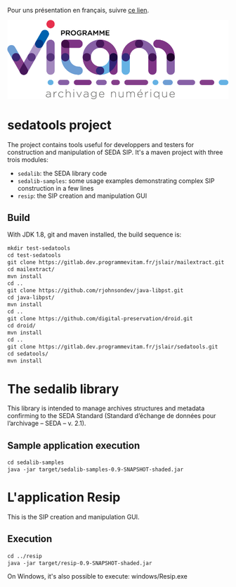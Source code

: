 Pour uns présentation en français, suivre [ce lien](README.md).


![logo](logo_vitam.png)

sedatools project
=================

The project contains tools useful for developpers and testers for construction and manipulation of SEDA SIP.
It's a maven project with three trois modules:

* ``sedalib``: the SEDA library code
* ``sedalib-samples``: some usage examples demonstrating complex SIP construction in a few lines
* ``resip``: the SIP creation and manipulation GUI

Build
-----

With JDK 1.8, git and maven installed, the build sequence is:

    mkdir test-sedatools
    cd test-sedatools
    git clone https://gitlab.dev.programmevitam.fr/jslair/mailextract.git
    cd mailextract/
    mvn install
    cd ..
    git clone https://github.com/rjohnsondev/java-libpst.git
    cd java-libpst/
    mvn install
    cd ..
    git clone https://github.com/digital-preservation/droid.git
    cd droid/
    mvn install
    cd ..
    git clone https://gitlab.dev.programmevitam.fr/jslair/sedatools.git
    cd sedatools/
    mvn install

The sedalib library
===================

This library is intended to manage archives structures and metadata confirming to the SEDA Standard (Standard d’échange de données pour l’archivage – SEDA – v. 2.1).

Sample application execution
----------------------------

    cd sedalib-samples
    java -jar target/sedalib-samples-0.9-SNAPSHOT-shaded.jar

L'application Resip
====================

This is the SIP creation and manipulation GUI.

Execution
---------

    cd ../resip
    java -jar target/resip-0.9-SNAPSHOT-shaded.jar

On Windows, it's also possible to execute: windows/Resip.exe

